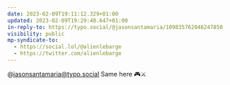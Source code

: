 ```yaml
---
date: 2023-02-09T19:11:12.329+01:00
updated: 2023-02-09T19:29:40.647+01:00
in-reply-to: https://typo.social/@jasonsantamaria/109835762046247850
visibility: public
mp-syndicate-to:
  - https://social.lol/@alienlebarge
  - https://twitter.com/alienlebarge
---
```

@jasonsantamaria@typo.social Same here 🎮⚔️
